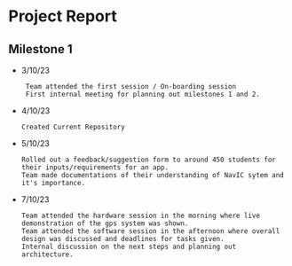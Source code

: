 # Project Report

## Milestone 1
* 3/10/23

       Team attended the first session / On-boarding session
       First internal meeting for planning out milestones 1 and 2.
* 4/10/23
  
      Created Current Repository
* 5/10/23
  
      Rolled out a feedback/suggestion form to around 450 students for their inputs/requirements for an app.
      Team made documentations of their understanding of NavIC sytem and it's importance. 
* 7/10/23

      Team attended the hardware session in the morning where live demonstration of the gps system was shown.
      Team attended the software session in the afternoon where overall design was discussed and deadlines for tasks given.
      Internal discussion on the next steps and planning out architecture.
